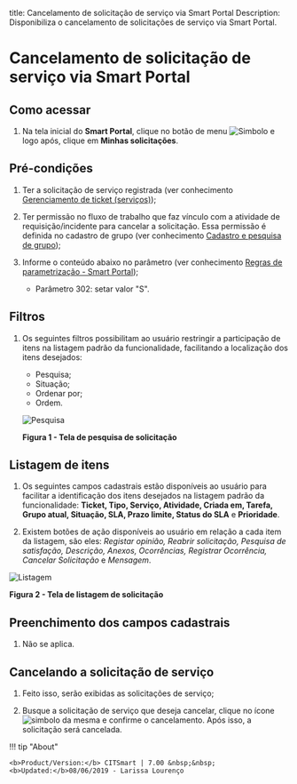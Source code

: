 title:  Cancelamento de solicitação de serviço via Smart Portal
Description: Disponibiliza o cancelamento de solicitações de serviço via Smart Portal. 
# Cancelamento de solicitação de serviço via Smart Portal

Como acessar
--------------

1. Na tela inicial do **Smart Portal**, clique no botão de menu
![Simbolo](images/simb-meno.white.jpg) e logo após, clique em **Minhas solicitações**.

Pré-condições
----------------

1. Ter a solicitação de serviço registrada (ver conhecimento [Gerenciamento de ticket (serviços)][1]);

2. Ter permissão no fluxo de trabalho que faz vínculo com a atividade de requisição/incidente para cancelar a solicitação. Essa 
permissão é definida no cadastro de grupo (ver conhecimento [Cadastro e pesquisa de grupo][2]);

3. Informe o conteúdo abaixo no parâmetro (ver conhecimento [Regras de parametrização - Smart Portal][3]);

    - Parâmetro 302: setar valor "S".
    
Filtros
-----------

1. Os seguintes filtros possibilitam ao usuário restringir a participação de itens na listagem padrão da funcionalidade, facilitando
a localização dos itens desejados:

    - Pesquisa; 
    - Situação;
    - Ordenar por;
    - Ordem.
    
    ![Pesquisa](images/canc.img1.jpg)
    
    **Figura 1 - Tela de pesquisa de solicitação**
    
Listagem de itens
---------------------

1. Os seguintes campos cadastrais estão disponíveis ao usuário para facilitar a identificação dos itens desejados na listagem 
padrão da funcionalidade: **Ticket, Tipo, Serviço, Atividade, Criada em, Tarefa, Grupo atual, Situação, SLA, Prazo limite, Status 
do SLA** e **Prioridade**.

2. Existem botões de ação disponíveis ao usuário em relação a cada item da listagem, são eles: *Registar opinião, Reabrir 
solicitação, Pesquisa de satisfação, Descrição, Anexos, Ocorrências, Registrar Ocorrência, Cancelar Solicitação* e *Mensagem*.

![Listagem](canc.img2.jpg)

**Figura 2 - Tela de listagem de solicitação**

Preenchimento dos campos cadastrais
------------------------------------- 

1. Não se aplica.

Cancelando a solicitação de serviço
--------------------------------------

1. Feito isso, serão exibidas as solicitações de serviço;

2. Busque a solicitação de serviço que deseja cancelar, clique no ícone ![simbolo](images/simb-stop.jpg) da mesma e confirme o 
cancelamento. Após isso, a solicitação será cancelada.

!!! tip "About"

    <b>Product/Version:</b> CITSmart | 7.00 &nbsp;&nbsp;
    <b>Updated:</b>08/06/2019 - Larissa Lourenço

[1]:/pt-br/citsmart-platform-7/processes/tickets/ticket-management.html
[2]:/pt-br/citsmart-platform-7/initial-settings/access-settings/user/group.html
[3]:/pt-br/citsmart-platform-7/plataform-administration/parameters-list/parametrization-smart-portal.html
